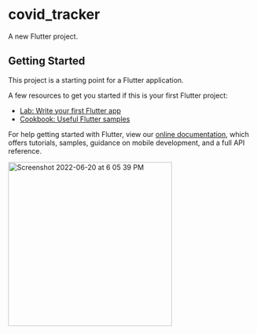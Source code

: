 # covid_tracker

A new Flutter project.

## Getting Started

This project is a starting point for a Flutter application.

A few resources to get you started if this is your first Flutter project:

- [Lab: Write your first Flutter app](https://flutter.dev/docs/get-started/codelab)
- [Cookbook: Useful Flutter samples](https://flutter.dev/docs/cookbook)

For help getting started with Flutter, view our
[online documentation](https://flutter.dev/docs), which offers tutorials,
samples, guidance on mobile development, and a full API reference.

<img width="333" alt="Screenshot 2022-06-20 at 6 05 39 PM" src="https://user-images.githubusercontent.com/90485362/174608459-d6783f17-ba90-4bfa-a560-521930be34a7.png">

